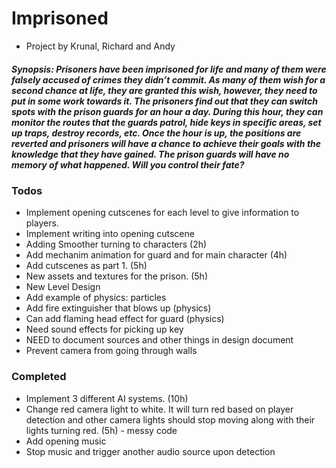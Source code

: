 # Imprisoned

- Project by Krunal, Richard and Andy

##### Synopsis: Prisoners have been imprisoned for life and many of them were falsely accused of crimes they didn’t commit. As many of them wish for a second chance at life, they are granted this wish, however, they need to put in some work towards it. The prisoners find out that they can switch spots with the prison guards for an hour a day. During this hour, they can monitor the routes that the guards patrol, hide keys in specific areas, set up traps, destroy records, etc. Once the hour is up, the positions are reverted and prisoners will have a chance to achieve their goals with the knowledge that they have gained. The prison guards will have no memory of what happened. Will you control their fate?

### Todos
- Implement opening cutscenes for each level to give information to players.
- Implement writing into opening cutscene
- Adding Smoother turning to characters (2h)
- Add mechanim animation for guard and for main character (4h)
- Add cutscenes as part 1. (5h)
- New assets and textures for the prison. (5h)
- New Level Design
- Add example of physics: particles
- Add fire extinguisher that blows up (physics)
- Can add flaming head effect for guard (physics)
- Need sound effects for picking up key
- NEED to document sources and other things in design document
- Prevent camera from going through walls

### Completed
- Implement 3 different AI systems. (10h)
- Change red camera light to white. It will turn red based on player detection and other camera lights should stop moving along with their lights turning red. (5h) - messy code
- Add opening music
- Stop music and trigger another audio source upon detection
